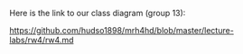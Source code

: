 Here is the link to our class diagram (group 13):

https://github.com/hudso1898/mrh4hd/blob/master/lecture-labs/rw4/rw4.md
